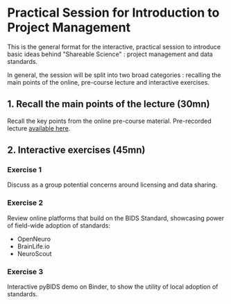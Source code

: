 # Practical Session for Introduction to Project Management

This is the general format for the interactive, practical session to introduce
basic ideas behind "Shareable Science" : project management and data standards.

In general, the session will be split into two broad categories : recalling the
main points of the online, pre-course lecture and interactive exercises.

## 1. Recall the main points of the lecture (30mn)

Recall the key points from the online pre-course material.
Pre-recorded lecture [available here](https://youtu.be/aBMc8bgSK6o).

## 2. Interactive exercises (45mn)

### Exercise 1

Discuss as a group potential concerns around licensing and data sharing.

### Exercise 2

Review online platforms that build on the BIDS Standard,
showcasing power of field-wide adoption of standards:

- OpenNeuro
- BrainLife.io
- NeuroScout

### Exercise 3

Interactive pyBIDS demo on Binder,
to show the utility of local adoption of standards.
